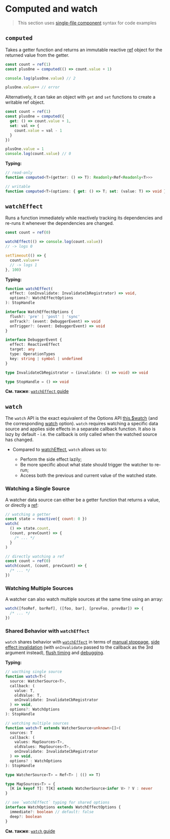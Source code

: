 # Computed and watch

> This section uses [single-file component](../guide/single-file-component.md) syntax for code examples

## `computed`

Takes a getter function and returns an immutable reactive [ref](./refs-api.md#ref) object for the returned value from the getter.

```js
const count = ref(1)
const plusOne = computed(() => count.value + 1)

console.log(plusOne.value) // 2

plusOne.value++ // error
```

Alternatively, it can take an object with `get` and `set` functions to create a writable ref object.

```js
const count = ref(1)
const plusOne = computed({
  get: () => count.value + 1,
  set: val => {
    count.value = val - 1
  }
})

plusOne.value = 1
console.log(count.value) // 0
```

**Typing:**

```ts
// read-only
function computed<T>(getter: () => T): Readonly<Ref<Readonly<T>>>

// writable
function computed<T>(options: { get: () => T; set: (value: T) => void }): Ref<T>
```

## `watchEffect`

Runs a function immediately while reactively tracking its dependencies and re-runs it whenever the dependencies are changed.

```js
const count = ref(0)

watchEffect(() => console.log(count.value))
// -> logs 0

setTimeout(() => {
  count.value++
  // -> logs 1
}, 100)
```

**Typing:**

```ts
function watchEffect(
  effect: (onInvalidate: InvalidateCbRegistrator) => void,
  options?: WatchEffectOptions
): StopHandle

interface WatchEffectOptions {
  flush?: 'pre' | 'post' | 'sync'
  onTrack?: (event: DebuggerEvent) => void
  onTrigger?: (event: DebuggerEvent) => void
}

interface DebuggerEvent {
  effect: ReactiveEffect
  target: any
  type: OperationTypes
  key: string | symbol | undefined
}

type InvalidateCbRegistrator = (invalidate: () => void) => void

type StopHandle = () => void
```

**См. также**: [`watchEffect` guide](../guide/reactivity-computed-watchers.md#watcheffect)

## `watch`

The `watch` API is the exact equivalent of the Options API [this.$watch](./instance-methods.md#watch) (and the corresponding [watch](./options-data.md#watch) option). `watch` requires watching a specific data source and applies side effects in a separate callback function. It also is lazy by default - i.e. the callback is only called when the watched source has changed.

- Compared to [watchEffect](#watcheffect), `watch` allows us to:

  - Perform the side effect lazily;
  - Be more specific about what state should trigger the watcher to re-run;
  - Access both the previous and current value of the watched state.

### Watching a Single Source

A watcher data source can either be a getter function that returns a value, or directly a [ref](./refs-api.md#ref):

```js
// watching a getter
const state = reactive({ count: 0 })
watch(
  () => state.count,
  (count, prevCount) => {
    /* ... */
  }
)

// directly watching a ref
const count = ref(0)
watch(count, (count, prevCount) => {
  /* ... */
})
```

### Watching Multiple Sources

A watcher can also watch multiple sources at the same time using an array:

```js
watch([fooRef, barRef], ([foo, bar], [prevFoo, prevBar]) => {
  /* ... */
})
```

### Shared Behavior with `watchEffect`

`watch` shares behavior with [`watchEffect`](#watcheffect) in terms of [manual stoppage](../guide/reactivity-computed-watchers.md#stopping-the-watcher), [side effect invalidation](../guide/reactivity-computed-watchers.md#side-effect-invalidation) (with `onInvalidate` passed to the callback as the 3rd argument instead), [flush timing](../guide/reactivity-computed-watchers.md#effect-flush-timing) and [debugging](../guide/reactivity-computed-watchers.md#watcher-debugging).

**Typing:**

```ts
// wacthing single source
function watch<T>(
  source: WatcherSource<T>,
  callback: (
    value: T,
    oldValue: T,
    onInvalidate: InvalidateCbRegistrator
  ) => void,
  options?: WatchOptions
): StopHandle

// watching multiple sources
function watch<T extends WatcherSource<unknown>[]>(
  sources: T
  callback: (
    values: MapSources<T>,
    oldValues: MapSources<T>,
    onInvalidate: InvalidateCbRegistrator
  ) => void,
  options? : WatchOptions
): StopHandle

type WatcherSource<T> = Ref<T> | (() => T)

type MapSources<T> = {
  [K in keyof T]: T[K] extends WatcherSource<infer V> ? V : never
}

// see `watchEffect` typing for shared options
interface WatchOptions extends WatchEffectOptions {
  immediate?: boolean // default: false
  deep?: boolean
}
```

**См. также**: [`watch` guide](../guide/reactivity-computed-watchers.md#watch)
